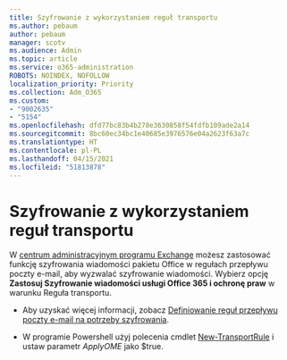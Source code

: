 ```yaml
---
title: Szyfrowanie z wykorzystaniem reguł transportu
ms.author: pebaum
author: pebaum
manager: scotv
ms.audience: Admin
ms.topic: article
ms.service: o365-administration
ROBOTS: NOINDEX, NOFOLLOW
localization_priority: Priority
ms.collection: Adm_O365
ms.custom:
- "9002635"
- "5154"
ms.openlocfilehash: dfd77bc83b4b278e3630858f54fdfb109ade2a14
ms.sourcegitcommit: 8bc60ec34bc1e40685e3976576e04a2623f63a7c
ms.translationtype: HT
ms.contentlocale: pl-PL
ms.lasthandoff: 04/15/2021
ms.locfileid: "51813878"
---
```

# <a name="encryption-with-transport-rules"></a>Szyfrowanie z wykorzystaniem reguł transportu

W [centrum administracyjnym programu Exchange](https://go.microsoft.com/fwlink/p/?linkid=834822) możesz zastosować funkcję szyfrowania wiadomości pakietu Office w regułach przepływu poczty e-mail, aby wyzwalać szyfrowanie wiadomości. Wybierz opcję **Zastosuj Szyfrowanie wiadomości usługi Office 365 i ochronę praw** w warunku Reguła transportu.

- Aby uzyskać więcej informacji, zobacz [Definiowanie reguł przepływu poczty e-mail na potrzeby szyfrowania](https://docs.microsoft.com/microsoft-365/compliance/define-mail-flow-rules-to-encrypt-email).

- W programie Powershell użyj polecenia cmdlet [New-TransportRule](https://docs.microsoft.com/microsoft-365/compliance/define-mail-flow-rules-to-encrypt-email?view=o365-worldwide#use-exchange-online-powershell-to-create-a-mail-flow-rule-for-encrypting-email-messages-without-the-new-ome-capabilities) i ustaw parametr *ApplyOME* jako $true.
